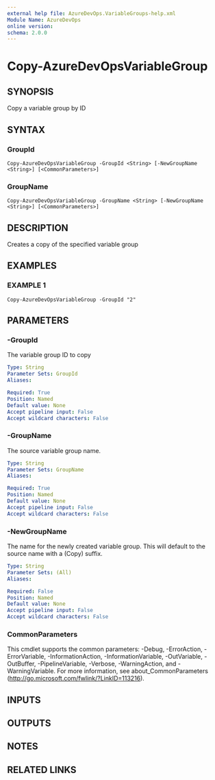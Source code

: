 ```yaml
---
external help file: AzureDevOps.VariableGroups-help.xml
Module Name: AzureDevOps
online version:
schema: 2.0.0
---
```


# Copy-AzureDevOpsVariableGroup

## SYNOPSIS
Copy a variable group by ID

## SYNTAX

### GroupId
```
Copy-AzureDevOpsVariableGroup -GroupId <String> [-NewGroupName <String>] [<CommonParameters>]
```

### GroupName
```
Copy-AzureDevOpsVariableGroup -GroupName <String> [-NewGroupName <String>] [<CommonParameters>]
```

## DESCRIPTION
Creates a copy of the specified variable group

## EXAMPLES

### EXAMPLE 1
```
Copy-AzureDevOpsVariableGroup -GroupId "2"
```

## PARAMETERS

### -GroupId
The variable group ID to copy

```yaml
Type: String
Parameter Sets: GroupId
Aliases:

Required: True
Position: Named
Default value: None
Accept pipeline input: False
Accept wildcard characters: False
```

### -GroupName
The source variable group name.

```yaml
Type: String
Parameter Sets: GroupName
Aliases:

Required: True
Position: Named
Default value: None
Accept pipeline input: False
Accept wildcard characters: False
```

### -NewGroupName
The name for the newly created variable group.
This will default to the source name with a (Copy) suffix.

```yaml
Type: String
Parameter Sets: (All)
Aliases:

Required: False
Position: Named
Default value: None
Accept pipeline input: False
Accept wildcard characters: False
```

### CommonParameters
This cmdlet supports the common parameters: -Debug, -ErrorAction, -ErrorVariable, -InformationAction, -InformationVariable, -OutVariable, -OutBuffer, -PipelineVariable, -Verbose, -WarningAction, and -WarningVariable.
For more information, see about_CommonParameters (http://go.microsoft.com/fwlink/?LinkID=113216).

## INPUTS

## OUTPUTS

## NOTES

## RELATED LINKS
